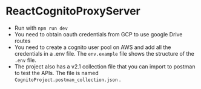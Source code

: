 # ReactCognitoProxyServer

- Run with `npm run dev`
- You need to obtain oauth credentials from GCP to use google Drive routes
- You need to create a cognito user pool on AWS and add all the credentials in a .env file.
The `env.example` file shows the structure of the `.env` file.
- The project also has a v2.1 collection file that you can import to postman to test the APIs. The file is named `CognitoProject.postman_collection.json` .

